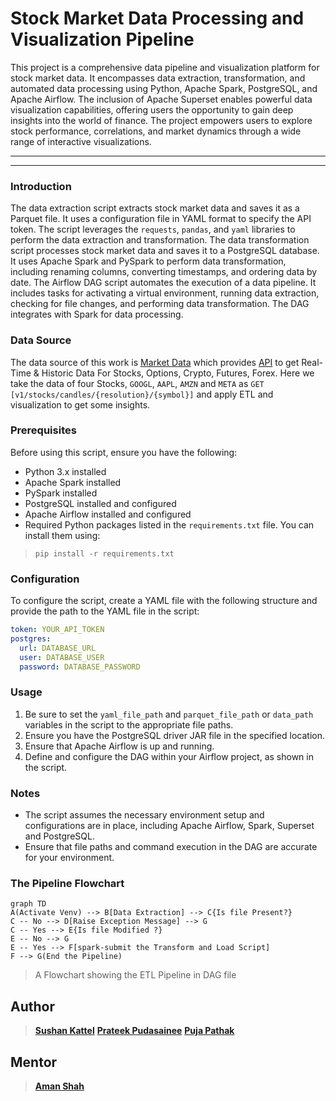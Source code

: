 # Stock Market Data Processing and Visualization Pipeline
This project is a comprehensive data pipeline and visualization platform for stock market data. It encompasses data extraction, transformation, and automated data processing using Python, Apache Spark, PostgreSQL, and Apache Airflow. The inclusion of Apache Superset enables powerful data visualization capabilities, offering users the opportunity to gain deep insights into the world of finance. The project empowers users to explore stock performance, correlations, and market dynamics through a wide range of interactive visualizations.
<hr>
<hr>

### Introduction
The data extraction script extracts stock market data and saves it as a Parquet file. It uses a configuration file in YAML format to specify the API token. The script leverages the `requests`, `pandas`, and `yaml` libraries to perform the data extraction and transformation.
The data transformation script processes stock market data and saves it to a PostgreSQL database. It uses Apache Spark and PySpark to perform data transformation, including renaming columns, converting timestamps, and ordering data by date.
The Airflow DAG script automates the execution of a data pipeline. It includes tasks for activating a virtual environment, running data extraction, checking for file changes, and performing data transformation. The DAG integrates with Spark for data processing.

### Data Source
The data source of this work is [Market Data](https://www.marketdata.app/) which provides [API](https://api.marketdata.app) to get Real-Time & Historic Data For Stocks, Options, Crypto, Futures, Forex. Here we take the data of four Stocks, `GOOGL`, `AAPL`,  `AMZN` and `META` as
`GET [v1/stocks/candles/{resolution}/{symbol}]`
and apply ETL and visualization to get some insights.

### Prerequisites
Before using this script, ensure you have the following:
- Python 3.x installed
- Apache Spark installed
- PySpark installed
- PostgreSQL installed and configured
- Apache Airflow installed and configured
- Required Python packages listed in the `requirements.txt` file. You can install them using:
> `pip install -r requirements.txt`


### Configuration
To configure the script, create a YAML file with the following structure and provide the path to the YAML file in the script:
```yaml
token: YOUR_API_TOKEN
postgres:
  url: DATABASE_URL
  user: DATABASE_USER
  password: DATABASE_PASSWORD
```
### Usage

1.  Be sure to set the `yaml_file_path` and `parquet_file_path` or `data_path` variables in the script to the appropriate file paths.
2.  Ensure you have the PostgreSQL driver JAR file in the specified location.
3.  Ensure that Apache Airflow is up and running.
4.  Define and configure the DAG within your Airflow project, as shown in the script.

### Notes

-   The script assumes the necessary environment setup and configurations are in place, including Apache Airflow, Spark, Superset and PostgreSQL.
-   Ensure that file paths and command execution in the DAG are accurate for your environment.

### The Pipeline Flowchart

```mermaid
graph TD
A(Activate Venv) --> B[Data Extraction] --> C{Is file Present?}
C -- No --> D[Raise Exception Message] --> G
C -- Yes --> E{Is file Modified ?}
E -- No --> G
E -- Yes --> F[spark-submit the Transform and Load Script]
F --> G(End the Pipeline)
```
> A Flowchart showing the ETL Pipeline in DAG file

## Author

>[__Sushan Kattel__](https://www.linkedin.com/in/sushan-kattel/)
[__Prateek Pudasainee__](https://www.linkedin.com/in/prateek-pudasainee-648589239/)
[__Puja Pathak__](https://www.linkedin.com/in/puja-pathak-542b6b219/)

## Mentor
>[__Aman Shah__](https://www.linkedin.com/in/aman-shah-26687b189/)
